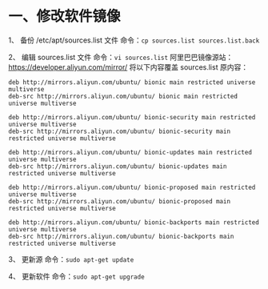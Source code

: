# 一、修改软件镜像

1、 
备份 /etc/apt/sources.list 文件
命令：`cp sources.list sources.list.back`

2、
编辑 sources.list 文件
命令：`vi sources.list`
阿里巴巴镜像源站：https://developer.aliyun.com/mirror/
将以下内容覆盖 sources.list 原内容：

```
deb http://mirrors.aliyun.com/ubuntu/ bionic main restricted universe multiverse
deb-src http://mirrors.aliyun.com/ubuntu/ bionic main restricted universe multiverse
 
deb http://mirrors.aliyun.com/ubuntu/ bionic-security main restricted universe multiverse
deb-src http://mirrors.aliyun.com/ubuntu/ bionic-security main restricted universe multiverse
 
deb http://mirrors.aliyun.com/ubuntu/ bionic-updates main restricted universe multiverse
deb-src http://mirrors.aliyun.com/ubuntu/ bionic-updates main restricted universe multiverse
 
deb http://mirrors.aliyun.com/ubuntu/ bionic-proposed main restricted universe multiverse
deb-src http://mirrors.aliyun.com/ubuntu/ bionic-proposed main restricted universe multiverse
 
deb http://mirrors.aliyun.com/ubuntu/ bionic-backports main restricted universe multiverse
deb-src http://mirrors.aliyun.com/ubuntu/ bionic-backports main restricted universe multiverse
```
3、
更新源
命令：`sudo apt-get update`

4、
更新软件
命令：`sudo apt-get upgrade`
